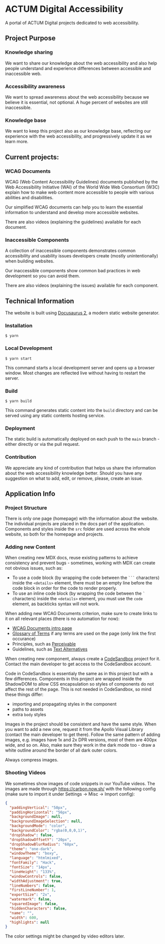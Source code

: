 # ACTUM Digital Accessibility

A portal of ACTUM Digital projects dedicated to web accessibility.

## Project Purpose

### Knowledge sharing

We want to share our knowledge about the web accessibility and also help people understand and experience differences between accessible and inaccessible web.

### Accessibility awareness

We want to spread awareness about the web accessibility because we believe it is essential, not optional. A huge percent of websites are still inaccessible.

### Knowledge base

We want to keep this project also as our knowledge base, reflecting our experience with the web accessibility, and progressively update it as we learn more.

## Current projects:

### WCAG Documents

WCAG (Web Content Accessibility Guidelines) documents published by the Web Accessibility Initiative (WAI) of the World Wide Web Consortium (W3C) explain how to make web content more accessible to people with various abilities and disabilities.

Our simplified WCAG documents can help you to learn the essential information to understand and develop more accessible websites.

There are also videos (explaining the guidelines) available for each document.

### Inaccessible Components

A collection of inaccessible components demonstrates common accessibility and usability issues developers create (mostly unintentionally) when building websites.

Our inaccessible components show common bad practices in web development so you can avoid them.

There are also videos (explaining the issues) available for each component.

## Technical Information

The website is built using [Docusaurus 2](https://docusaurus.io/), a modern static website generator.

### Installation

```
$ yarn
```

### Local Development

```
$ yarn start
```

This command starts a local development server and opens up a browser window. Most changes are reflected live without having to restart the server.

### Build

```
$ yarn build
```

This command generates static content into the `build` directory and can be served using any static contents hosting service.

### Deployment

The static build is automatically deployed on each push to the `main` branch - either directly or via the pull request.

### Contribution

We appreciate any kind of contribution that helps us share the information about the web accessibility knowledge better. Should you have any suggestion on what to add, edit, or remove, please, create an issue.

## Application Info

### Project Structure

There is only one page (homepage) with the information about the website. The individual projects are placed in the docs part of the application.
Components and styles inside the `src` folder are used across the whole website, so both for the homepage and projects.

### Adding new Content

When creating new MDX docs, reuse existing patterns to achieve consistency and prevent bugs - sometimes, working with MDX can create not obvious issues, such as:
- To use a code block (by wrapping the code between the <code>\`\`\`</code> characters) inside the `<details>` element, there must be an empty line before the code block in order for the code to render properly.
- To use an inline code block (by wrapping the code between the <code>\`</code> characters) inside the `<details>` element, you must use the <code>code</code> element, as backticks syntax will not work.

When adding new WCAG Documents criterion, make sure to create links to it on all relevant places (there is no automation for now):
- [WCAG Documents intro page](./docs/wcag-documents/intro.md)
- [Glossary of Terms](./docs/wcag-documents/glossary-of-terms.md) if any terms are used on the page (only link the first occurance)
- Principles, such as [Perceivable](./docs/wcag-documents/1-perceivable/1-perceivable.mdx)
- Guidelines, such as [Text Alternatives](./docs/wcag-documents/1-perceivable/1.1-text-alternatives/1.1-text-alternatives.mdx)

When creating new component, always create a [CodeSandbox](https://codesandbox.io/) project for it. Contact the main developer to get access to the CodeSandbox account.

Code in CodeSandbox is essentialy the same as in this project but with a few differences. Components in this project are wrapped inside the ShadowDOM to allow CSS encapsulation so styles of components do not affect the rest of the page. This is not needed in CodeSandbox, so mind these things differ:
- importing and propagating styles in the component
- paths to assets
- extra `body` styles

Images in the project should be consistent and have the same style. When you want to add a new one, request it from the Apollo Visual Library (contact the main developer to get there). Follow the same pattern of adding images, e.g. images have 1x and 2x DPR versions, most of them are 400px wide, and so on. Also, make sure they work in the dark mode too - draw a white outline around the border of all dark outer colors.

Always compress images.

### Shooting Videos

We sometimes show images of code snippets in our YouTube videos. The images are made through https://carbon.now.sh/ with the following config (make sure to import it under Settings -> Misc -> Import config):

```json
{
  "paddingVertical": "50px",
  "paddingHorizontal": "56px",
  "backgroundImage": null,
  "backgroundImageSelection": null,
  "backgroundMode": "color",
  "backgroundColor": "rgba(0,0,0,1)",
  "dropShadow": false,
  "dropShadowOffsetY": "20px",
  "dropShadowBlurRadius": "68px",
  "theme": "one-dark",
  "windowTheme": "boxy",
  "language": "htmlmixed",
  "fontFamily": "Hack",
  "fontSize": "14px",
  "lineHeight": "133%",
  "windowControls": false,
  "widthAdjustment": true,
  "lineNumbers": false,
  "firstLineNumber": 1,
  "exportSize": "2x",
  "watermark": false,
  "squaredImage": false,
  "hiddenCharacters": false,
  "name": "",
  "width": 600,
  "highlights": null
}
```

The color settings might be changed by video editors later.
